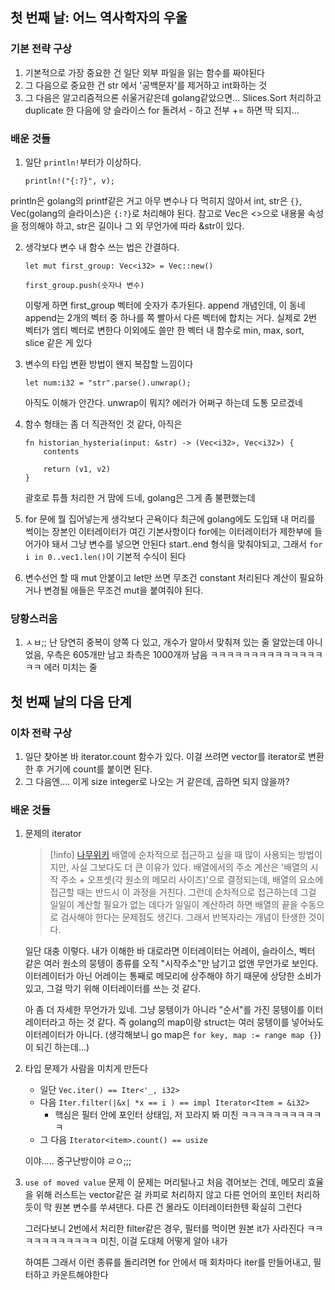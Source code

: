 ## 첫 번째 날: 어느 역사학자의 우울

### 기본 전략 구상
1. 기본적으로 가장 중요한 건 일단 외부 파일을 읽는 함수를 짜야된다
2. 그 다음으로 중요한 건 str 에서 '공백문자'를 제거하고 int화하는 것
3. 그 다음은 알고리즘적으론 쉬울거같은데 golang같았으면... Slices.Sort 처리하고 duplicate 한 다음에 양 슬라이스 for 돌려서 - 하고 전부 += 하면 딱 되지...

### 배운 것들
1. 일단 `println!`부터가 이상하다.
    ```
    println!("{:?}", v);
    ```
println은 golang의 printf같은 거고 아무 변수나 다 먹히지 않아서 int, str은 `{}`, Vec(golang의 슬라이스)은 `{:?}`로 처리해야 된다. 참고로 Vec은 <>으로 내용물 속성을 정의해야 하고, str은 길이나 그 외 무언가에 따라 &str이 있다.

2. 생각보다 변수 내 함수 쓰는 법은 간결하다.
    ```
    let mut first_group: Vec<i32> = Vec::new()

    first_group.push(숫자나 변수)
    ```
    이렇게 하면 first_group 벡터에 숫자가 추가된다. append 개념인데, 이 동네 append는 2개의 벡터 중 하나를 쪽 빨아서 다른 벡터에 합치는 거다. 실제로 2번 벡터가 엠티 벡터로 변한다
    이외에도 쓸만 한 벡터 내 함수로 min, max, sort, slice 같은 게 있다

3. 변수의 타입 변환 방법이 왠지 복잡할 느낌이다
    ```
    let num:i32 = "str".parse().unwrap();
    ```
    아직도 이해가 안간다. unwrap이 뭐지?
    에러가 어쩌구 하는데 도통 모르겠네

4. 함수 형태는 좀 더 직관적인 것 같다, 아직은
    ```
    fn historian_hysteria(input: &str) -> (Vec<i32>, Vec<i32>) {
        contents

        return (v1, v2)
    }
    ```

    괄호로 튜플 처리한 거 맘에 드네, golang은 그게 좀 불편했는데

5. for 문에 뭘 집어넣는게 생각보다 곤욕이다
    최근에 golang에도 도입돼 내 머리를 썩이는 장본인 이터레이터가 여긴 기본사항이다
    for에는 이터레이터가 제한부에 들어가야 돼서 그냥 변수를 넣으면 안된다
    start..end 형식을 맞춰야되고, 그래서 `for i in 0..vec1.len()`이 기본적 수식이 된다

6. 변수선언 할 때 mut 안붙이고 let만 쓰면 무조건 constant 처리된다
    계산이 필요하거나 변경될 애들은 무조건 mut을 붙여줘야 된다.


### 당황스러움
1. ㅅㅂ;; 난 당연히 중복이 양쪽 다 있고, 개수가 알아서 맞춰져 있는 줄 알았는데 아니었음, 우측은 605개만 남고 좌측은 1000개까 남음 ㅋㅋㅋㅋㅋㅋㅋㅋㅋㅋㅋㅋㅋㅋㅋㅋ 에러 미치는 줄


## 첫 번째 날의 다음 단계

### 이차 전략 구상
1. 일단 찾아본 바 iterator.count 함수가 있다. 이걸 쓰려면 vector를 iterator로 변환한 후 거기에 count를 붙이면 된다.
2. 그 다음엔.... 이게 size integer로 나오는 거 같은데, 곱하면 되지 않을까?

### 배운 것들
1. 문제의 iterator
    > [!info] [나무위키](https://namu.wiki/이터레이터)
    > 배열에 순차적으로 접근하고 싶을 때 많이 사용되는 방법이지만, 사실 그보다도 더 큰 이유가 있다. 배열에서의 주소 계산은 '배열의 시작 주소 + 오프셋(각 원소의 메모리 사이즈)'으로 결정되는데, 배열의 요소에 접근할 때는 반드시 이 과정을 거친다. 그런데 순차적으로 접근하는데 그걸 일일이 계산할 필요가 없는 데다가 일일이 계산하려 하면 배열의 끝을 수동으로 검사해야 한다는 문제점도 생긴다. 그래서 반복자라는 개념이 탄생한 것이다.

    일단 대충 이렇다. 내가 이해한 바 대로라면 이터레이터는 어레이, 슬라이스, 벡터 같은 여러 원소의 뭉텡이 종류를 오직 "시작주소"만 남기고 없앤 무언가로 보인다. 이터레이터가 아닌 어레이는 통째로 메모리에 상주해야 하기 때문에 상당한 소비가 있고, 그걸 막기 위해 이터레이터를 쓰는 것 같다.

    아 좀 더 자세한 무언가가 있네. 그냥 뭉텡이가 아니라 "순서"를 가진 뭉텡이를 이터레이터라고 하는 것 같다. 즉 golang의 map이랑 struct는 여러 뭉텡이를 넣어놔도 이터레이터가 아니다. (생각해보니 go map은 `for key, map := range map {}`)이 되긴 하는데...)

2. 타입 문제가 사람을 미치게 만든다
    - 일단 `Vec.iter() == Iter<'_, i32>`
    - 다음 `Iter.filter(|&x| *x == i ) == impl Iterator<Item = &i32>`
        - 핵심은 필터 안에 포인터 상태임, 저 꼬라지 봐 미친 ㅋㅋㅋㅋㅋㅋㅋㅋㅋㅋㅋ
    - 그 다음 `Iterator<item>.count() == usize`
    
    이야..... 중구난방이야 ㄹㅇ;;;

3. `use of moved value` 문제
    이 문제는 머리털나고 처음 겪어보는 건데, 메모리 효율을 위해 러스트는 vector같은 걸 카피로 처리하지 않고 다른 언어의 포인터 처리하듯이 막 원본 변수를 쑤셔댄다. 다른 건 몰라도 이터레이터한텐 확실히 그런다

    그러다보니 2번에서 처리한 filter같은 경우, 필터를 먹이면 원본 it가 사라진다 ㅋㅋㅋㅋㅋㅋㅋㅋㅋㅋㅋ 미친, 이걸 도대체 어떻게 알아 내가

    하여튼 그래서 이런 종류를 돌리려면 for 안에서 매 회차마다 iter를 만들어내고, 필터하고 카운트해야한다

